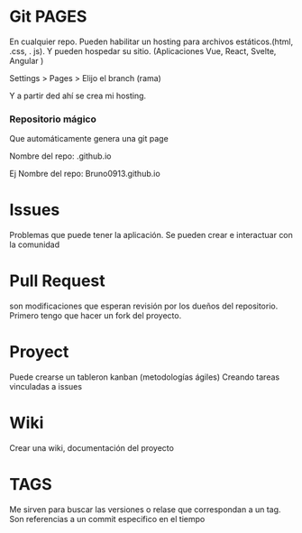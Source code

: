 # Git PAGES

En cualquier repo. Pueden habilitar un hosting para archivos estáticos.(html, .css, . js). Y pueden hospedar su sitio. (Aplicaciones Vue, React, Svelte, Angular )


Settings > Pages > Elijo el branch (rama)

Y a partir ded ahí se crea mi hosting.

### Repositorio mágico
Que automáticamente genera una git page

Nombre del repo: <usuariogithub>.github.io

Ej
Nombre del repo: Bruno0913.github.io

# Issues
Problemas que puede tener la aplicación. Se pueden crear e interactuar con la comunidad

# Pull Request
son modificaciones que esperan revisión por los dueños del repositorio. Primero tengo que hacer un fork del proyecto.

# Proyect
Puede crearse un tableron kanban (metodologías ágiles)
Creando tareas vinculadas a issues

# Wiki
Crear una wiki, documentación del proyecto

# TAGS
Me sirven para buscar las versiones o relase que correspondan a un tag. Son referencias a un commit especifico en el  tiempo
